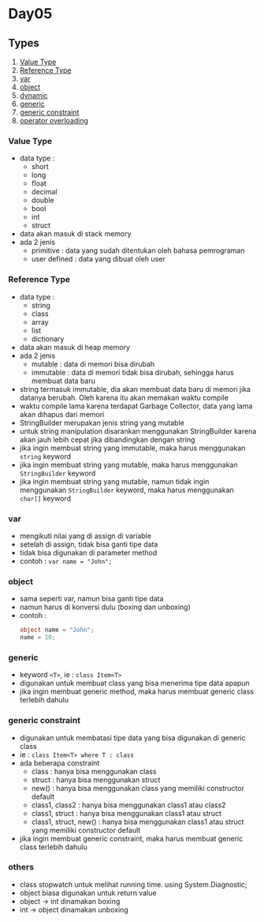 # Day05

## Types
1. [Value Type](#value-type)
1. [Reference Type](#reference-type)
1. [var](#var)
1. [object](#object)
1. [dynamic](#dynamic)
1. [generic](#generic)
1. [generic constraint](#generic-constraint)
1. [operator overloading](#operator-overloading)

### Value Type
- data type :
    - short
    - long
    - float
    - decimal
    - double
    - bool
    - int
    - struct
- data akan masuk di stack memory
- ada 2 jenis
    - primitive : data yang sudah ditentukan oleh bahasa pemrograman
    - user defined : data yang dibuat oleh user



### Reference Type
- data type :
    - string
    - class
    - array
    - list
    - dictionary
- data akan masuk di heap memory
- ada 2 jenis
    - mutable : data di memori bisa dirubah
    - immutable : data di memori tidak bisa dirubah, sehingga harus membuat data baru
- string termasuk immutable, dia akan membuat data baru di memori jika datanya berubah. Oleh karena itu akan memakan waktu compile
- waktu compile lama karena terdapat Garbage Collector, data yang lama akan dihapus dari memori
- StringBuilder merupakan jenis string yang mutable
- untuk string manipulation disarankan menggunakan StringBuilder karena akan jauh lebih cepat jika dibandingkan dengan string
- jika ingin membuat string yang immutable, maka harus menggunakan `string` keyword
- jika ingin membuat string yang mutable, maka harus menggunakan `StringBuilder` keyword
- jika ingin membuat string yang mutable, namun tidak ingin menggunakan `StringBuilder` keyword, maka harus menggunakan `char[]` keyword

### var
- mengikuti nilai yang di assign di variable
- setelah di assign, tidak bisa ganti tipe data
- tidak bisa digunakan di parameter method
- contoh : `var name = "John";`

### object
- sama seperti var, namun bisa ganti tipe data
- namun harus di konversi dulu (boxing dan unboxing)
- contoh :
    ```csharp
    object name = "John";
    name = 10;
    ```

### generic
- keyword `<T>`, ie : `class Item<T>`
- digunakan untuk membuat class yang bisa menerima tipe data apapun
- jika ingin membuat generic method, maka harus membuat generic class terlebih dahulu

### generic constraint
- digunakan untuk membatasi tipe data yang bisa digunakan di generic class
- ie : `class Item<T> where T : class`
- ada beberapa constraint
    - class : hanya bisa menggunakan class
    - struct : hanya bisa menggunakan struct
    - new() : hanya bisa menggunakan class yang memiliki constructor default
    - class1, class2 : hanya bisa menggunakan class1 atau class2
    - class1, struct : hanya bisa menggunakan class1 atau struct
    - class1, struct, new() : hanya bisa menggunakan class1 atau struct yang memiliki constructor default
- jika ingin membuat generic constraint, maka harus membuat generic class terlebih dahulu

### others
- class stopwatch untuk melihat running time. using System.Diagnostic;
- object biasa digunakan untuk return value
- object -> int dinamakan boxing
- int -> object dinamakan unboxing